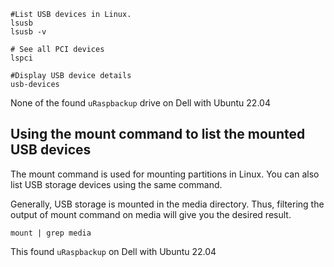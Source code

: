 ```
#List USB devices in Linux.
lsusb
lsusb -v

# See all PCI devices
lspci  

#Display USB device details
usb-devices
```
None of the found `uRaspbackup`  drive on Dell with Ubuntu 22.04
## Using the mount command to list the mounted USB devices

The mount command is used for mounting partitions in Linux. You can also list USB storage devices using the same command.

Generally, USB storage is mounted in the media directory. Thus, filtering the output of mount command on media will give you the desired result.

```
mount | grep media
```
This found `uRaspbackup`  on Dell with Ubuntu 22.04